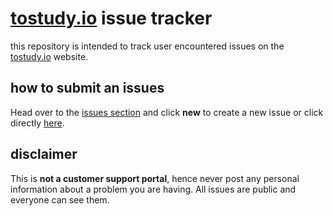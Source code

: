 # [tostudy.io](https://tostudy.io) issue tracker
this repository is intended to track user encountered issues on the [tostudy.io](https://tostudy.io) website.

## how to submit an issues

Head over to the [issues section](https://github.com/tostudyio/issues/issues) and click **new** to create a new issue or click directly [here](https://github.com/tostudyio/issues/issues/new).


## disclaimer
This is **not a customer support portal**, hence never post any personal information about a problem you are having. All issues are public and everyone can see them.
